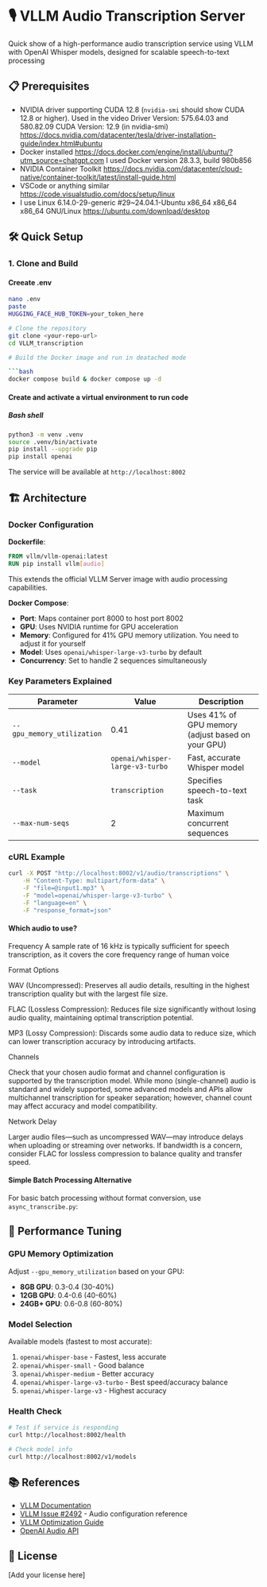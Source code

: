 
# 🎙️ VLLM Audio Transcription Server

Quick show of a high-performance audio transcription service using VLLM with OpenAI Whisper models, designed for scalable speech-to-text processing


## 📋 Prerequisites

- NVIDIA driver supporting CUDA 12.8 (`nvidia-smi` should show CUDA 12.8 or higher). Used in the video  Driver Version: 575.64.03 and 580.82.09 CUDA Version: 12.9 (in nvidia-smi) https://docs.nvidia.com/datacenter/tesla/driver-installation-guide/index.html#ubuntu
- Docker installed https://docs.docker.com/engine/install/ubuntu/?utm_source=chatgpt.com I used Docker version 28.3.3, build 980b856
- NVIDIA Container Toolkit https://docs.nvidia.com/datacenter/cloud-native/container-toolkit/latest/install-guide.html
- VSCode or anything similar https://code.visualstudio.com/docs/setup/linux
- I use Linux  6.14.0-29-generic #29~24.04.1-Ubuntu x86_64 x86_64 x86_64 GNU/Linux https://ubuntu.com/download/desktop

## 🛠️ Quick Setup

### 1. Clone and Build

#### Creeate .env
```bash
nano .env 
paste
HUGGING_FACE_HUB_TOKEN=your_token_here
```

```bash
# Clone the repository
git clone <your-repo-url>
cd VLLM_transcription

# Build the Docker image and run in deatached mode

```bash
docker compose build & docker compose up -d
```

#### Create and activate a virtual environment to run code 

##### Bash shell

```bash
python3 -m venv .venv
source .venv/bin/activate
pip install --upgrade pip
pip install openai
```
The service will be available at `http://localhost:8002`

## 🏗️ Architecture

### Docker Configuration

**Dockerfile**:
```dockerfile
FROM vllm/vllm-openai:latest
RUN pip install vllm[audio]
```

This extends the official VLLM Server image with audio processing capabilities.

**Docker Compose**:
- **Port**: Maps container port 8000 to host port 8002
- **GPU**: Uses NVIDIA runtime for GPU acceleration  
- **Memory**: Configured for 41% GPU memory utilization. You need to adjust it for yourself
- **Model**: Uses `openai/whisper-large-v3-turbo` by default
- **Concurrency**: Set to handle 2 sequences simultaneously

### Key Parameters Explained

| Parameter | Value | Description |
|-----------|-------|-------------|
| `--gpu_memory_utilization` | 0.41 | Uses 41% of GPU memory (adjust based on your GPU) |
| `--model` | `openai/whisper-large-v3-turbo` | Fast, accurate Whisper model |
| `--task` | `transcription` | Specifies speech-to-text task |
| `--max-num-seqs` | 2 | Maximum concurrent sequences |


### cURL Example

```bash
curl -X POST "http://localhost:8002/v1/audio/transcriptions" \
    -H "Content-Type: multipart/form-data" \
    -F "file=@input1.mp3" \
    -F "model=openai/whisper-large-v3-turbo" \
    -F "language=en" \
    -F "response_format=json"
```

#### Which audio to use?
Frequency
A sample rate of 16 kHz is typically sufficient for speech transcription, as it covers the core frequency range of human voice

Format Options

WAV (Uncompressed): Preserves all audio details, resulting in the highest transcription quality but with the largest file size.

FLAC (Lossless Compression): Reduces file size significantly without losing audio quality, maintaining optimal transcription potential.

MP3 (Lossy Compression): Discards some audio data to reduce size, which can lower transcription accuracy by introducing artifacts.

Channels

Check that your chosen audio format and channel configuration is supported by the transcription model. While mono (single-channel) audio is standard and widely supported, some advanced models and APIs allow multichannel transcription for speaker separation; however, channel count may affect accuracy and model compatibility.

Network Delay

Larger audio files—such as uncompressed WAV—may introduce delays when uploading or streaming over networks. If bandwidth is a concern, consider FLAC for lossless compression to balance quality and transfer speed.

#### Simple Batch Processing Alternative

For basic batch processing without format conversion, use `async_transcribe.py`:

## 🔧 Performance Tuning

### GPU Memory Optimization

Adjust `--gpu_memory_utilization` based on your GPU:

- **8GB GPU**: 0.3-0.4 (30-40%)
- **12GB GPU**: 0.4-0.6 (40-60%)  
- **24GB+ GPU**: 0.6-0.8 (60-80%)

### Model Selection

Available models (fastest to most accurate):

1. `openai/whisper-base` - Fastest, less accurate
2. `openai/whisper-small` - Good balance
3. `openai/whisper-medium` - Better accuracy
4. `openai/whisper-large-v3-turbo` - Best speed/accuracy balance
5. `openai/whisper-large-v3` - Highest accuracy

### Health Check

```bash
# Test if service is responding
curl http://localhost:8002/health

# Check model info
curl http://localhost:8002/v1/models
```

## 📚 References

- [VLLM Documentation](https://docs.vllm.ai/en/stable/)
- [VLLM Issue #2492](https://github.com/vllm-project/vllm/issues/2492) - Audio configuration reference
- [VLLM Optimization Guide](https://docs.vllm.ai/en/stable/configuration/optimization.html)
- [OpenAI Audio API](https://platform.openai.com/docs/api-reference/audio)

## 📄 License

[Add your license here]
